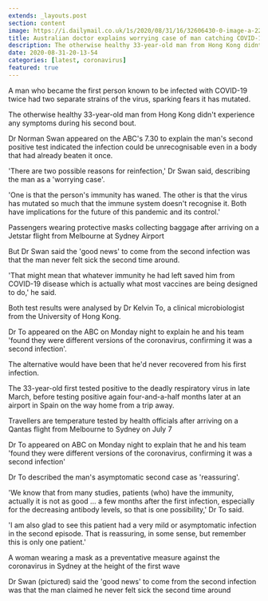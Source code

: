 ```yaml
---
extends: _layouts.post
section: content
image: https://i.dailymail.co.uk/1s/2020/08/31/16/32606430-0-image-a-22_1598887472986.jpg 
title: Australian doctor explains worrying case of man catching COVID-19 twice as disease mutates 
description: The otherwise healthy 33-year-old man from Hong Kong didnt experience any symptoms during his second outbreak, which suggests his body may have been able to successfully fight the virus. 
date: 2020-08-31-20-13-54 
categories: [latest, coronavirus] 
featured: true 
--- 
```

A man who became the first person known to be infected with COVID-19 twice had two separate strains of the virus, sparking fears it has mutated.

The otherwise healthy 33-year-old man from Hong Kong didn't experience any symptoms during his second bout.

Dr Norman Swan appeared on the ABC's 7.30 to explain the man's second positive test indicated the infection could be unrecognisable even in a body that had already beaten it once.

'There are two possible reasons for reinfection,' Dr Swan said, describing the man as a 'worrying case'. 

'One is that the person's immunity has waned. The other is that the virus has mutated so much that the immune system doesn't recognise it. Both have implications for the future of this pandemic and its control.' 

Passengers wearing protective masks collecting baggage after arriving on a Jetstar flight from Melbourne at Sydney Airport

But Dr Swan said the 'good news' to come from the second infection was that the man never felt sick the second time around.

'That might mean that whatever immunity he had left saved him from COVID-19 disease which is actually what most vaccines are being designed to do,' he said. 

Both test results were analysed by Dr Kelvin To, a clinical microbiologist from the University of Hong Kong.

Dr To appeared on the ABC on Monday night to explain he and his team 'found they were different versions of the coronavirus, confirming it was a second infection'.

The alternative would have been that he'd never recovered from his first infection.

The 33-year-old first tested positive to the deadly respiratory virus in late March, before testing positive again four-and-a-half months later at an airport in Spain on the way home from a trip away. 

Travellers are temperature tested by health officials after arriving on a Qantas flight from Melbourne to Sydney on July 7

Dr To appeared on ABC on Monday night to explain that he and his team 'found they were different versions of the coronavirus, confirming it was a second infection'

Dr To described the man's asymptomatic second case as 'reassuring'. 

'We know that from many studies, patients (who) have the immunity, actually it is not as good … a few months after the first infection, especially for the decreasing antibody levels, so that is one possibility,' Dr To said. 

'I am also glad to see this patient had a very mild or asymptomatic infection in the second episode. That is reassuring, in some sense, but remember this is only one patient.'  

A woman wearing a mask as a preventative measure against the coronavirus in Sydney at the height of the first wave

Dr Swan (pictured) said the 'good news' to come from the second infection was that the man claimed he never felt sick the second time around

